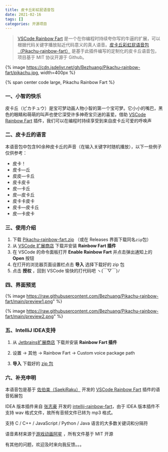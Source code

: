 ```yaml
---
title: 皮卡丘彩虹屁语音包
date: 2021-02-16
tags: []
categories: 开源项目
---
```


> [VSCode Rainbow Fart](https://github.com/saekiraku/vscode-rainbow-fart/) 是一个在你编程时持续夸你写的牛逼的扩展，可以根据代码关键字播放贴近代码意义的真人语音。[皮卡丘彩虹屁语音包（Pikachu-rainbow-fart）](https://github.com/Bezhuang/Pikachu-rainbow-fart) 是基于此插件编写的定制化的皮卡丘语音包，项目基于 MIT 协议开源于 Github。

<!--more-->

{% image https://cdn.jsdelivr.net/gh/Bezhuang/Pikachu-rainbow-fart/pikachu.jpg, width=400px %}

{% span center code large, Pikachu Rainbow Fart %}


### 一、小智的快乐

皮卡丘（ピカチュウ）是宝可梦动画人物小智的第一个宝可梦。它小小的嘴巴，黑色的眼睛和萌萌的叫声也使它深受许多神奇宝贝迷的喜爱。借助 [VSCode Rainbow Fart](https://github.com/SaekiRaku/vscode-rainbow-fart) 插件，我们可以在编程时持续享受到来自皮卡丘可爱的呼唤声

### 二、皮卡丘的语言

本语音包中包含90余种皮卡丘的声音（在输入关键字时随机播放），以下一些例子仅供参考：

- 皮卡！
- 皮卡—丘
- 皮皮—卡丘
- 皮卡皮卡
- 皮—卡丘
- 皮—皮卡丘
- 皮卡卡皮卡
- 皮卡—皮卡丘
- 皮—卡皮卡

### 三、使用介绍

1. 下载 [Pikachu-rainbow-fart.zip](https://github.com/Bezhuang/Pikachu-rainbow-fart/releases/download/1.0.0/Pikachu-rainbow-fart.zip) （或在 Releases 界面下载同名`zip`包）
2. 从 [VSCode 扩展商店](https://marketplace.visualstudio.com/items?itemName=saekiraku.rainbow-fart) 下载并安装 **Rainbow Fart 插件**
3. 在 VSCode 的命令面板打开 **Enable Rainbow Fart** 并点击弹出通知上的 **Open** 按钮
4. 在打开的浏览器页面设置栏点击 **导入** 选择下载好的 zip 包
5. 点击 **授权** ，回到 VSCode 愉快的打代码吧  ヽ(￣▽￣)ﾉ

### 四、界面预览

{% image https://raw.githubusercontent.com/Bezhuang/Pikachu-rainbow-fart/main/preview1.png" %}

{% image https://raw.githubusercontent.com/Bezhuang/Pikachu-rainbow-fart/main/preview2.png" %}

### 五、IntelliJ IDEA支持

1.   从 [Jetbrains扩展商店](https://plugins.jetbrains.com/plugin/14543-rainbow-fart) 下载并安装 **Rainbow Fart 插件**

2.   设置 -> 其他 -> Rainbow Fart -> Custom voice package path

3.   **导入** 下载好的 [zip 包](https://github.com/Bezhuang/Pikachu-rainbow-fart/releases/download/1.0.0/Pikachu-rainbow-fart.zip)

### 六、补充申明

本语音包是基于 [佐伯楽（SaekiRaku）](https://github.com/SaekiRaku) 开发的 [VSCode Rainbow Fart](https://github.com/SaekiRaku/vscode-rainbow-fart) 插件的语音拓展包

IDEA 版本插件来自 [张志豪](https://github.com/izhangzhihao) 开发的 [intellij-rainbow-fart](https://github.com/izhangzhihao/intellij-rainbow-fart)，由于 IDEA 版本插件不支持 wav 格式文件，故所有音频文件已转为 mp3 格式。

支持 C / C++ / JavaScript / Python / Java 语言的大多数关键词和分隔符

语音素材来源于[游戏动画阿星](https://www.bilibili.com/video/av8731532/) ，所有文件基于 MIT 开源

有其他的问题，欢迎及时来向我反馈。。。
